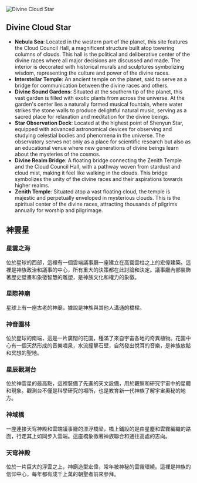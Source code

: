 ![Divine Cloud Star](https://github.com/BRC1024Rootverse/Rootverse/assets/170728893/41a9471f-ca98-49ab-a4b9-bb50c8207bec)

## Divine Cloud Star
- **Nebula Sea**: Located in the western part of the planet, this site features the Cloud Council Hall, a magnificent structure built atop towering columns of clouds. This hall is the political and deliberative center of the divine races where all major decisions are discussed and made. The interior is decorated with historical murals and sculptures symbolizing wisdom, representing the culture and power of the divine races.
- **Interstellar Temple**: An ancient temple on the planet, said to serve as a bridge for communication between the divine races and others.
- **Divine Sound Gardens**: Situated at the southern tip of the planet, this vast garden is filled with exotic plants from across the universe. At the garden's center lies a naturally formed musical fountain, where water strikes the stone walls to produce delightful natural music, serving as a sacred place for relaxation and meditation for the divine beings.
- **Star Observation Deck**: Located at the highest point of Shenyun Star, equipped with advanced astronomical devices for observing and studying celestial bodies and phenomena in the universe. The observatory serves not only as a place for scientific research but also as an educational venue where new generations of divine beings learn about the mysteries of the cosmos.
- **Divine Realm Bridge**: A floating bridge connecting the Zenith Temple and the Cloud Council Hall, with a pathway woven from stardust and cloud mist, making it feel like walking in the clouds. This bridge symbolizes the unity of the divine races and their aspirations towards higher realms.
- **Zenith Temple**: Situated atop a vast floating cloud, the temple is majestic and perpetually enveloped in mysterious clouds. This is the spiritual center of the divine races, attracting thousands of pilgrims annually for worship and pilgrimage.



## 神雲星
### 星雲之海
位於星球的西部，這裡有一個雲端議事廳一座建立在高聳雲柱之上的宏偉建築。這裡是神族政治和議事的中心，所有重大的決策都在此討論和決定。議事廳內部裝飾著歷史壁畫和象徵智慧的雕塑，是神族文化和權力的象徵。

### 星際神廟
星球上有一座古老的神廟，據說是神族與其他人溝通的橋樑。

### 神音園林
位於星球的南端，這是一片廣闊的花園，種滿了來自宇宙各地的奇異植物。花園中心有一個天然形成的音樂噴泉，水流撞擊石壁，自然發出悅耳的音樂，是神族放鬆和冥想的聖地。

### 星辰觀測台
位於神雲星的最高點，這裡裝備了先進的天文設備，用於觀察和研究宇宙中的星體和現象。觀測台不僅是科學研究的場所，也是教育新一代神族了解宇宙奧秘的地方。

### 神域橋
一座連接天穹神殿和雲端議事廳的漂浮橋梁，橋上鋪設的是由星塵和雲霧編織的路面，行走其上如同步入雲端。這座橋象徵著神族聯合和通往高處的志向。

### 天穹神殿
位於一片巨大的浮雲之上，神廟造型宏偉，常年被神秘的雲霧環繞。這裡是神族的信仰中心，每年都有成千上萬的朝聖者前來參拜。
